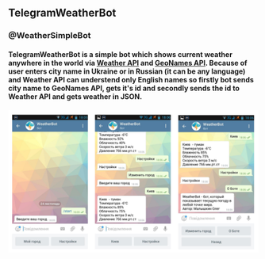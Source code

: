 ## TelegramWeatherBot
### @WeatherSimpleBot

#### TelegramWeatherBot is a simple bot which shows current weather anywhere in the world via [Weather API](https://openweathermap.org/api "OpenWeatherMap") and [GeoNames API](http://www.geonames.org/ "GeoNames"). Because of user enters city name in Ukraine or in Russian (it can be any language) and Weather API can understend only English names so firstly bot sends city name to GeoNames API, gets it's id and secondly sends the id to Weather API and gets weather in JSON.

![View](https://github.com/OlegMalyshkin/TelegramWeatherBot/raw/master/viewBot.jpg)
